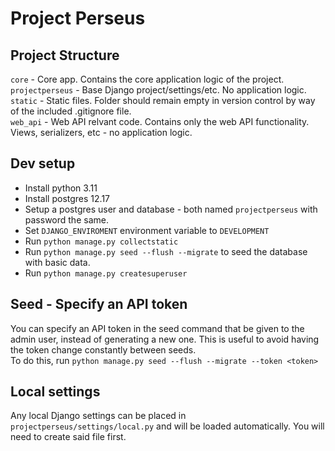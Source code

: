 # Project Perseus

## Project Structure

`core` - Core app. Contains the core application logic of the project.  
`projectperseus` - Base Django project/settings/etc. No application logic.  
`static` - Static files. Folder should remain empty in version control by way of the included .gitignore file.  
`web_api` - Web API relvant code. Contains only the web API functionality. Views, serializers, etc - no application logic.

## Dev setup

- Install python 3.11  
- Install postgres 12.17
- Setup a postgres user and database - both named `projectperseus` with password the same.
- Set `DJANGO_ENVIROMENT` environment variable to `DEVELOPMENT`
- Run `python manage.py collectstatic`
- Run `python manage.py seed --flush --migrate` to seed the database with basic data.
- Run `python manage.py createsuperuser`

## Seed - Specify an API token

You can specify an API token in the seed command that be given to the admin user, instead of generating a new one. This is useful to avoid having the token change constantly between seeds.  
To do this, run `python manage.py seed --flush --migrate --token <token>`

## Local settings
Any local Django settings can be placed in `projectperseus/settings/local.py` and will be loaded automatically. You will need to create said file first.